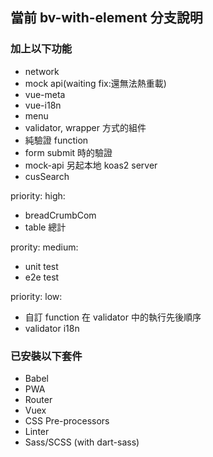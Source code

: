 ## 當前 bv-with-element 分支說明

### 加上以下功能

- network
- mock api(waiting fix:還無法熱重載)
- vue-meta
- vue-i18n
- menu
- validator, wrapper 方式的組件
- 純驗證 function
- form submit 時的驗證
- mock-api 另起本地 koas2 server
- cusSearch

priority: high:

- breadCrumbCom
- table 總計

prority: medium:

- unit test
- e2e test

priority: low:

- 自訂 function 在 validator 中的執行先後順序
- validator i18n

### 已安裝以下套件

- Babel
- PWA
- Router
- Vuex
- CSS Pre-processors
- Linter
- Sass/SCSS (with dart-sass)
